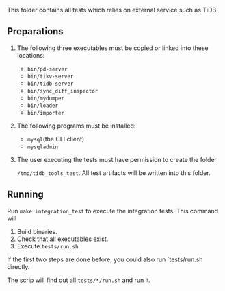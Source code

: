 

This folder contains all tests which relies on external service such as TiDB.

## Preparations

1. The following three executables must be copied or linked into these locations:

   - `bin/pd-server`
   - `bin/tikv-server`
   - `bin/tidb-server`
   - `bin/sync_diff_inspector`
   - `bin/mydumper`
   - `bin/loader`
   - `bin/importer`

2. The following programs must be installed:

   - `mysql`(the CLI client)
   - `mysqladmin`

3. The user executing the tests must have permission to create the folder

   `/tmp/tidb_tools_test`. All test artifacts will be written into this folder.

## Running

Run `make integration_test` to execute the integration tests. This command will

1. Build binaries.
2. Check that all executables exist.
3. Execute `tests/run.sh`

If the first two steps are done before, you could also run `tests/run.sh directly.

The scrip will find out all `tests/*/run.sh` and run it.
